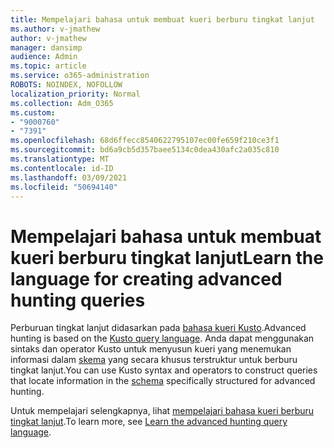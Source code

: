 ```yaml
---
title: Mempelajari bahasa untuk membuat kueri berburu tingkat lanjut
ms.author: v-jmathew
author: v-jmathew
manager: dansimp
audience: Admin
ms.topic: article
ms.service: o365-administration
ROBOTS: NOINDEX, NOFOLLOW
localization_priority: Normal
ms.collection: Adm_O365
ms.custom:
- "9000760"
- "7391"
ms.openlocfilehash: 68d6ffecc8540622795107ec00fe659f210ce3f1
ms.sourcegitcommit: bd6a9cb5d357baee5134c0dea430afc2a035c810
ms.translationtype: MT
ms.contentlocale: id-ID
ms.lasthandoff: 03/09/2021
ms.locfileid: "50694140"
---
```

# <a name="learn-the-language-for-creating-advanced-hunting-queries"></a><span data-ttu-id="763c5-102">Mempelajari bahasa untuk membuat kueri berburu tingkat lanjut</span><span class="sxs-lookup"><span data-stu-id="763c5-102">Learn the language for creating advanced hunting queries</span></span>

<span data-ttu-id="763c5-103">Perburuan tingkat lanjut didasarkan pada [bahasa kueri Kusto](https://go.microsoft.com/fwlink/?linkid=2144620).</span><span class="sxs-lookup"><span data-stu-id="763c5-103">Advanced hunting is based on the [Kusto query language](https://go.microsoft.com/fwlink/?linkid=2144620).</span></span> <span data-ttu-id="763c5-104">Anda dapat menggunakan sintaks dan operator Kusto untuk menyusun kueri yang menemukan informasi dalam [skema](https://go.microsoft.com/fwlink/?linkid=2144621) yang secara khusus terstruktur untuk berburu tingkat lanjut.</span><span class="sxs-lookup"><span data-stu-id="763c5-104">You can use Kusto syntax and operators to construct queries that locate information in the [schema](https://go.microsoft.com/fwlink/?linkid=2144621) specifically structured for advanced hunting.</span></span>

<span data-ttu-id="763c5-105">Untuk mempelajari selengkapnya, lihat [mempelajari bahasa kueri berburu tingkat lanjut](https://go.microsoft.com/fwlink/?linkid=2144518).</span><span class="sxs-lookup"><span data-stu-id="763c5-105">To learn more, see [Learn the advanced hunting query language](https://go.microsoft.com/fwlink/?linkid=2144518).</span></span>

